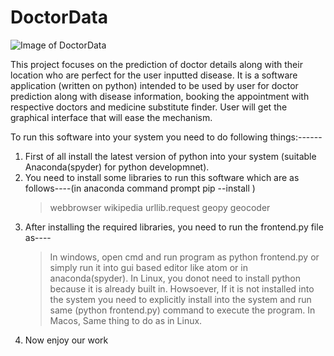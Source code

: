 # DoctorData
![Image of DoctorData](http://medical3danimationcompany.com/wp-content/uploads/surgical-3d-medical-animation-doctor-rendering-character-mascot-san-antonio-healthcare-3d-visualization-284x300.png)

This project focuses on the prediction of doctor details along with their location who are perfect for the user inputted disease. It is a software application (written on python) intended to be used by user for doctor prediction along with disease information, booking the appointment with respective doctors and medicine substitute finder. User will get the graphical interface that will ease the mechanism.


To run this software into your system you need to do following things:------

1. First of all install the latest version of python into your system (suitable Anaconda(spyder) for python developmnet).
2. You need to install some libraries to run this software which are as follows----(in anaconda command prompt pip --install <library name>)
	> webbrowser
	> wikipedia
	> urllib.request
	> geopy
	> geocoder
3. After installing the required libraries, you need to run the frontend.py file as----
	> In windows, open cmd and run program as python frontend.py or simply run it into gui based editor like atom or in anaconda(spyder).
	> In Linux, you donot need to install python because it is already built in. Howsoever, If it is not installed into the system you need to explicitly install into the system and run same (python frontend.py) command to execute the program.
	> In Macos, Same thing to do as in Linux.
4. Now enjoy our work	
